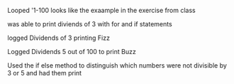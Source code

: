 Looped '1-100 looks like the exaample in the exercise from class

was able to print diviends of 3 with for and if statements

logged Dividends of 3  printing Fizz

Logged Dividends 5 out of 100 to print Buzz

Used the if else method to distinguish which numbers were not divisible by 3 or 5 and had them print